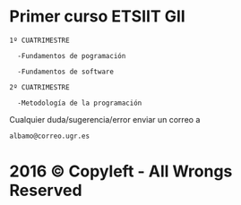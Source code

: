 # Primer curso ETSIIT GII

    1º CUATRIMESTRE
    
      -Fundamentos de pogramación
      
      -Fundamentos de software 
    
    2º CUATRIMESTRE
    
      -Metodología de la programación


 Cualquier duda/sugerencia/error enviar un correo a 
  
    albamo@correo.ugr.es

#   2016 © Copyleft - All Wrongs Reserved

